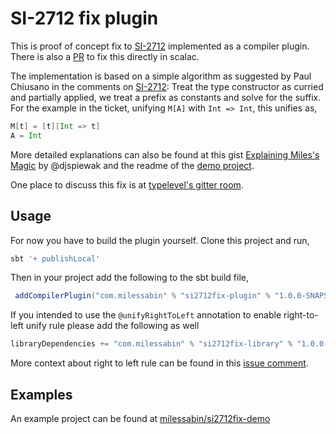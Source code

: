 
# SI-2712 fix plugin

This is proof of concept fix to [SI-2712][si2712] implemented as a compiler plugin. There is also a [PR][si2712pr] to fix this directly in scalac.

The implementation is based on a simple algorithm as suggested by Paul Chiusano in the comments on [SI-2712][si2712]: Treat the type constructor as curried and partially applied, we treat a prefix as constants and solve for the suffix. For the example in the ticket, unifying `M[A]` with `Int => Int`, this unifies as,

```Scala
M[t] = [t][Int => t]
A = Int
```

More detailed explanations can also be found at this gist [Explaining Miles's Magic][explain] by @djspiewak and the readme of the [demo project][demo].

One place to discuss this fix is at [typelevel's gitter room](https://gitter.im/typelevel/general).

## Usage

For now you have to build the plugin yourself. Clone this project and run,
```bash
sbt '+ publishLocal'
```

Then in your project add the following to the sbt build file,

```scala
 addCompilerPlugin("com.milessabin" % "si2712fix-plugin" % "1.0.0-SNAPSHOT" cross CrossVersion.full)

```

If you intended to use the `@unifyRightToLeft` annotation to enable right-to-left unify rule please add the following as well

```scala
libraryDependencies += "com.milessabin" % "si2712fix-library" % "1.0.0-SNAPSHOT" cross CrossVersion.full
```
More context about right to left rule can be found in this [issue comment][right-left].


## Examples

An example project can be found at [milessabin/si2712fix-demo][demo]






[si2712]: https://issues.scala-lang.org/browse/SI-2712
[si2712pr]: https://github.com/scala/scala/pull/5102
[explain]: https://gist.github.com/djspiewak/7a81a395c461fd3a09a6941d4cd040f2
[demo]: https://github.com/milessabin/si2712fix-demo/tree/plugin-based
[right-left]: https://github.com/scala/scala/pull/5102#issuecomment-211140311


